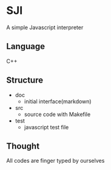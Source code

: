 SJI
===
A simple Javascript interpreter

## Language
C++

## Structure
- doc
	- initial interface(markdown)
- src
	- source code with Makefile
- test
	- javascript test file

## Thought
All codes are finger typed by ourselves
